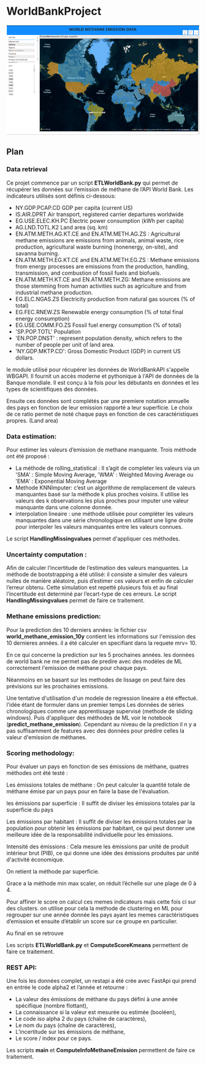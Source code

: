 # WorldBankProject

![Cartographie emission methane](/images/cartographie_emission_methane.PNG "Cartographie Methane emission")

## Plan

### Data retrieval

Ce projet commence par un script **ETLWorldBank.py** qui permet de récupérer les données sur l’emission de méthane de l’API World Bank. Les indicateurs utilisés sont  définis ci-dessous:

* NY.GDP.PCAP.CD GDP per capita (current US)
* IS.AIR.DPRT Air transport, registered carrier departures worldwide
* EG.USE.ELEC.KH.PC Electric power consumption (kWh per capita)
* AG.LND.TOTL.K2 Land area (sq. km)
* EN.ATM.METH.AG.KT.CE and EN.ATM.METH.AG.ZS : Agricultural methane emissions are emissions from animals, animal waste, rice production, agricultural waste burning (nonenergy, on-site), and savanna burning.
* EN.ATM.METH.EG.KT.CE and EN.ATM.METH.EG.ZS : Methane emissions from energy processes are emissions from the production, handling, transmission, and combustion of fossil fuels and biofuels.
* EN.ATM.METH.KT.CE and EN.ATM.METH.ZG: Methane emissions are those stemming from human activities such as agriculture and from industrial methane production.
* EG.ELC.NGAS.ZS Electricity production from natural gas sources (% of total)
* EG.FEC.RNEW.ZS Renewable energy consumption (% of total final energy consumption)
* EG.USE.COMM.FO.ZS Fossil fuel energy consumption (% of total)
* 'SP.POP.TOTL' Population
* 'EN.POP.DNST' : represent population density, which refers to the number of people per unit of land area.
* 'NY.GDP.MKTP.CD': Gross Domestic Product (GDP) in current US dollars.

le module utilisé pour récupérer les données de WorldBankAPI s'appelle WBGAPI. Il fournit un accès moderne et pythonique à l'API de données de la Banque mondiale. Il est conçu à la fois pour les débutants en données et les types de scientifiques des données.

Ensuite ces données sont complétés par une premiere notation annuelle des pays en fonction de leur emission rapporté a leur superficie. Le choix de ce ratio permet de noté chaque pays en fonction de ces caractéristiques propres. (Land area)

### Data estimation:

Pour estimer les valeurs d’emission de methane manquante. Trois méthode ont été proposé :
- La méthode de rolling_statistical : Il s’agit de completer les valeurs via un 'SMA' : Simple Moving Average, 'WMA' : Weighted Moving Average ou 'EMA' : Exponential Moving Average
- Methode KNNImputer: c’est un algorithme de remplacement de valeurs manquantes basé sur la méthode k plus proches voisins. Il utilise les valeurs des k observations les plus proches pour imputer une valeur manquante dans une colonne donnée. 
- interpolation lineaire : une méthode utilisée pour compléter les valeurs manquantes dans une série chronologique en utilisant une ligne droite pour interpoler les valeurs manquantes entre les valeurs connues.

Le script  **HandlingMissingvalues** permet d'appliquer ces méthodes. 

### Uncertainty computation :

Afin de calculer l’incertitude de l’estimation des valeurs manquantes. La méthode de bootstrapping a été utilisé: il consiste a simuler des valeurs nulles de manière aléatoire, puis d’estimer ces valeurs et enfin de calculer l’erreur obtenu. Cette simulation est repetté plusieurs fois et au final l’incertitude est determiné par l’ecart-type de ces erreurs.
Le script  **HandlingMissingvalues** permet de faire ce traitement. 

### Methane emissions prediction:
Pour la prediction des 10 derniers années: le fichier csv **world_methane_emission_10y** contient les informations sur l'emission des 10 dernieres années. il a été calculer en specifiant dans la requete mrv= 10. 

En ce qui concerne la prediction sur les 5 prochaines années. les données de world bank ne me permet pas de predire avec des modèles de ML correctement l'emission de méthane pour chaque pays.

Néanmoins en se basant sur les methodes de lissage on peut faire des prévisions sur les prochaines emissions.

Une tentative d'utilisation d'un modele de regression lineaire a été effectué. l'idée étant de formuler dans un premier temps Les données de séries chronologiques comme une apprentissage supervisé (methode de sliding windows). Puis d'appliquer des méthodes de ML voir le notebook (**predict_methane_emission**). Cependant au niveau de la prediction il n y a pas suffisamment de features avec des données pour prédire celles la valeur d'emission de méthanes.


### Scoring methodology:

Pour évaluer un pays en fonction de ses émissions de méthane, quatres méthodes ont été testé :

Les émissions totales de méthane : On peut calculer la quantité totale de méthane émise par un pays pour en faire la base de l'évaluation.

les émissions par superficie : Il suffit de diviser les émissions totales par la superficie du pays

Les émissions par habitant : Il suffit de diviser les émissions totales par la population pour obtenir les émissions par habitant, ce qui peut donner une meilleure idée de la responsabilité individuelle pour les émissions.

Intensité des émissions : Cela mesure les émissions par unité de produit intérieur brut (PIB), ce qui donne une idée des émissions produites par unité d'activité économique.

On retient la méthode par superficie.

Grace a la méthode min max scaler, on réduit l’échelle sur une plage de 0 à 4.

Pour affiner le score on calcul ces memes indicateurs mais cette fois ci sur des clusters. on utilise pour cela la methode de clustering en ML pour regrouper sur une année donnée les pays ayant les memes caractéristiques d’emission et ensuite d’établir un score sur ce groupe en particulier.

Au final en se retrouve 


Les scripts   **ETLWorldBank.py** et **ComputeScoreKmeans** permettent de faire ce traitement. 
### REST API:

Une fois les données complet, un restapi a été crée avec FastApi qui prend en entrée le code alpha2 et l’année et retourne :

- La valeur des émissions de méthane du pays défini à une année spécifique (nombre flottant),
- La connaissance si la valeur est mesurée ou estimée (booléen),
- Le code iso alpha 2 du pays (chaîne de caractères),
- Le nom du pays (chaîne de caractères),
- L’incertitude sur les émissions de méthane,
- Le score / index pour ce pays.

Les scripts   **main** et **ComputeInfoMethaneEmission** permettent de faire ce traitement. 
  
